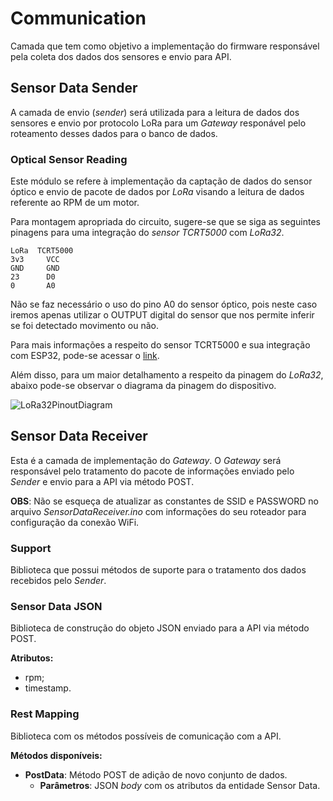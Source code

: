 # Communication

Camada que tem como objetivo a implementação do firmware responsável pela coleta dos dados dos sensores e envio para API.

## Sensor Data Sender

A camada de envio (*sender*) será utilizada para a leitura de dados dos sensores e envio por protocolo LoRa para um *Gateway* responável pelo roteamento desses dados para o banco de dados.

### Optical Sensor Reading

Este módulo se refere à implementação da captação de dados do sensor óptico e envio de pacote de dados por *LoRa* visando a leitura de dados referente ao RPM de um motor.

Para montagem apropriada do circuito, sugere-se que se siga as seguintes pinagens para uma integração do *sensor TCRT5000* com *LoRa32*.

```
LoRa  TCRT5000
3v3     VCC
GND     GND
23      D0
0       A0
```

Não se faz necessário o uso do pino A0 do sensor óptico, pois neste caso iremos apenas utilizar o OUTPUT digital do sensor que nos permite inferir se foi detectado movimento ou não.

Para mais informações a respeito do sensor TCRT5000 e sua integração com ESP32, pode-se acessar o [link](https://diyi0t.com/tcrt5000-line-tracking-module-arduino-esp8266-esp32/).

Além disso, para um maior detalhamento a respeito da pinagem do *LoRa32*, abaixo pode-se observar o diagrama da pinagem do dispositivo.

![LoRa32PinoutDiagram](https://user-images.githubusercontent.com/18063196/130385861-da05a071-3046-4306-8e74-78c8c67cb129.png)

## Sensor Data Receiver

Esta é a camada de implementação do *Gateway*. O *Gateway* será responsável pelo tratamento do pacote de informações enviado pelo *Sender* e envio para a API via método POST.

**OBS**: Não se esqueça de atualizar as constantes de SSID e PASSWORD no arquivo *SensorDataReceiver.ino* com informações do seu roteador para configuração da conexão WiFi.

### Support

Biblioteca que possui métodos de suporte para o tratamento dos dados recebidos pelo *Sender*.

### Sensor Data JSON

Biblioteca de construção do objeto JSON enviado para a API via método POST.

**Atributos:**

- rpm;
- timestamp.

### Rest Mapping

Biblioteca com os métodos possíveis de comunicação com a API.

**Métodos disponíveis:**

- **PostData**: Método POST de adição de novo conjunto de dados. 
  - **Parâmetros**: JSON *body* com os atributos da entidade Sensor Data.
